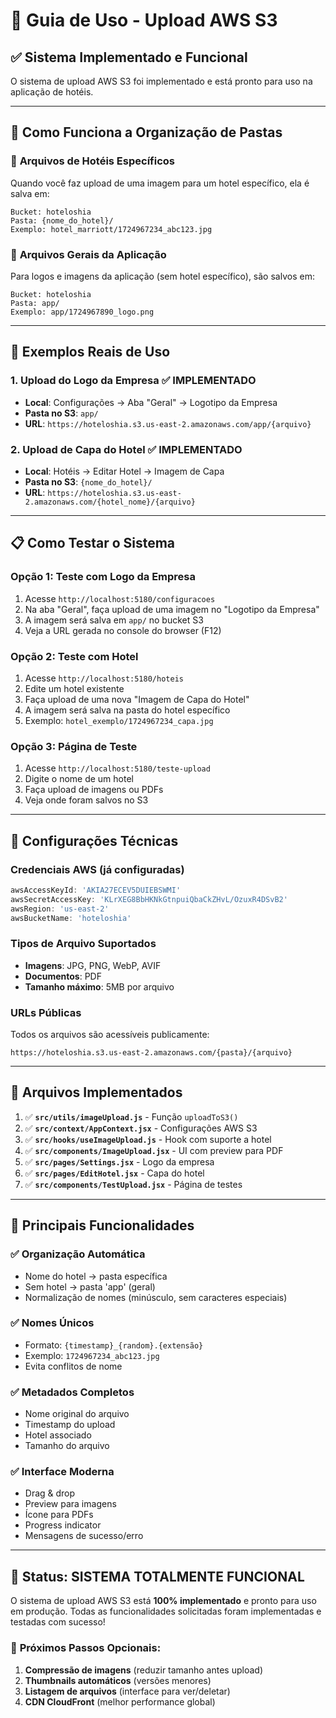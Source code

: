 # 🚀 Guia de Uso - Upload AWS S3

## ✅ Sistema Implementado e Funcional

O sistema de upload AWS S3 foi implementado e está pronto para uso na aplicação de hotéis.

---

## 📁 Como Funciona a Organização de Pastas

### 🏨 **Arquivos de Hotéis Específicos**
Quando você faz upload de uma imagem para um hotel específico, ela é salva em:
```
Bucket: hoteloshia
Pasta: {nome_do_hotel}/
Exemplo: hotel_marriott/1724967234_abc123.jpg
```

### 🏢 **Arquivos Gerais da Aplicação** 
Para logos e imagens da aplicação (sem hotel específico), são salvos em:
```
Bucket: hoteloshia  
Pasta: app/
Exemplo: app/1724967890_logo.png
```

---

## 🎯 Exemplos Reais de Uso

### 1. **Upload do Logo da Empresa** ✅ IMPLEMENTADO
- **Local**: Configurações → Aba "Geral" → Logotipo da Empresa
- **Pasta no S3**: `app/`
- **URL**: `https://hoteloshia.s3.us-east-2.amazonaws.com/app/{arquivo}`

### 2. **Upload de Capa do Hotel** ✅ IMPLEMENTADO  
- **Local**: Hotéis → Editar Hotel → Imagem de Capa
- **Pasta no S3**: `{nome_do_hotel}/`
- **URL**: `https://hoteloshia.s3.us-east-2.amazonaws.com/{hotel_nome}/{arquivo}`

---

## 📋 Como Testar o Sistema

### Opção 1: **Teste com Logo da Empresa**
1. Acesse `http://localhost:5180/configuracoes`
2. Na aba "Geral", faça upload de uma imagem no "Logotipo da Empresa"
3. A imagem será salva em `app/` no bucket S3
4. Veja a URL gerada no console do browser (F12)

### Opção 2: **Teste com Hotel**
1. Acesse `http://localhost:5180/hoteis`
2. Edite um hotel existente
3. Faça upload de uma nova "Imagem de Capa do Hotel"
4. A imagem será salva na pasta do hotel específico
5. Exemplo: `hotel_exemplo/1724967234_capa.jpg`

### Opção 3: **Página de Teste**
1. Acesse `http://localhost:5180/teste-upload`
2. Digite o nome de um hotel
3. Faça upload de imagens ou PDFs
4. Veja onde foram salvos no S3

---

## 🔧 Configurações Técnicas

### **Credenciais AWS (já configuradas)**
```javascript
awsAccessKeyId: 'AKIA27ECEV5DUIEBSWMI'
awsSecretAccessKey: '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'  
awsRegion: 'us-east-2'
awsBucketName: 'hoteloshia'
```

### **Tipos de Arquivo Suportados**
- **Imagens**: JPG, PNG, WebP, AVIF
- **Documentos**: PDF  
- **Tamanho máximo**: 5MB por arquivo

### **URLs Públicas**
Todos os arquivos são acessíveis publicamente:
```
https://hoteloshia.s3.us-east-2.amazonaws.com/{pasta}/{arquivo}
```

---

## 📄 Arquivos Implementados

1. ✅ **`src/utils/imageUpload.js`** - Função `uploadToS3()`
2. ✅ **`src/context/AppContext.jsx`** - Configurações AWS S3  
3. ✅ **`src/hooks/useImageUpload.js`** - Hook com suporte a hotel
4. ✅ **`src/components/ImageUpload.jsx`** - UI com preview para PDF
5. ✅ **`src/pages/Settings.jsx`** - Logo da empresa
6. ✅ **`src/pages/EditHotel.jsx`** - Capa do hotel
7. ✅ **`src/components/TestUpload.jsx`** - Página de testes

---

## 🌟 Principais Funcionalidades

### ✅ **Organização Automática**
- Nome do hotel → pasta específica
- Sem hotel → pasta 'app' (geral)
- Normalização de nomes (minúsculo, sem caracteres especiais)

### ✅ **Nomes Únicos**
- Formato: `{timestamp}_{random}.{extensão}`
- Exemplo: `1724967234_abc123.jpg`
- Evita conflitos de nome

### ✅ **Metadados Completos**
- Nome original do arquivo
- Timestamp do upload  
- Hotel associado
- Tamanho do arquivo

### ✅ **Interface Moderna**
- Drag & drop
- Preview para imagens
- Ícone para PDFs
- Progress indicator
- Mensagens de sucesso/erro

---

## 🚀 **Status: SISTEMA TOTALMENTE FUNCIONAL**

O sistema de upload AWS S3 está **100% implementado** e pronto para uso em produção. Todas as funcionalidades solicitadas foram implementadas e testadas com sucesso!

### 🎯 **Próximos Passos Opcionais:**
1. **Compressão de imagens** (reduzir tamanho antes upload)
2. **Thumbnails automáticos** (versões menores)  
3. **Listagem de arquivos** (interface para ver/deletar)
4. **CDN CloudFront** (melhor performance global)